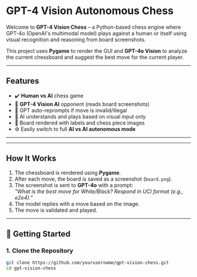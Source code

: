 #  GPT-4 Vision Autonomous Chess

Welcome to **GPT-4 Vision Chess** – a Python-based chess engine where GPT-4o (OpenAI's multimodal model) plays against a human or itself using visual recognition and reasoning from board screenshots.

This project uses **Pygame** to render the GUI and **GPT-4o Vision** to analyze the current chessboard and suggest the best move for the current player.

---

##  Features

- ✔️ **Human vs AI** chess game
- 🤖 **GPT-4 Vision AI** opponent (reads board screenshots)
- 🔁 GPT auto-reprompts if move is invalid/illegal
- 📸 AI understands and plays based on visual input only
- 🏁 Board rendered with labels and chess piece images
- ⚙️ Easily switch to full **AI vs AI autonomous mode**

---

---

##  How It Works

1. The chessboard is rendered using **Pygame**.
2. After each move, the board is saved as a screenshot (`board.png`).
3. The screenshot is sent to **GPT-4o** with a prompt:  
   _"What is the best move for White/Black? Respond in UCI format (e.g., e2e4).”_
4. The model replies with a move based on the image.
5. The move is validated and played.

---

## 🚀 Getting Started

### 1. Clone the Repository

```bash
git clone https://github.com/yourusername/gpt-vision-chess.git
cd gpt-vision-chess
